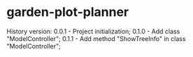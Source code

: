 # garden-plot-planner
History version:
0.0.1 - Project initialization;
0.1.0 - Add class "ModelController";
0.1.1 - Add method "ShowTreeInfo" in class "ModelController";
